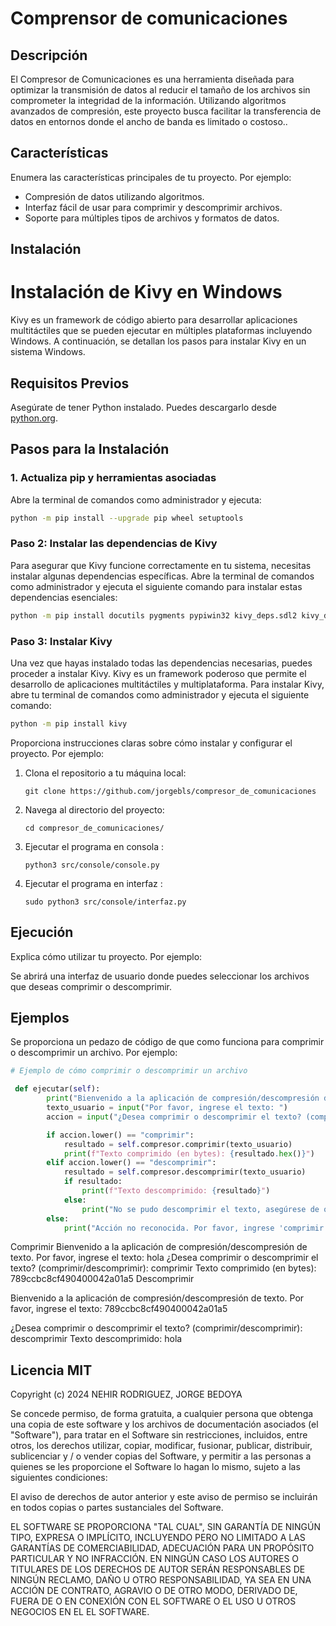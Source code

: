 # Comprensor de comunicaciones 

## Descripción
El Compresor de Comunicaciones es una herramienta diseñada para optimizar la transmisión de datos 
al reducir el tamaño de los archivos sin comprometer la integridad de la información. 
Utilizando algoritmos avanzados de compresión, este proyecto busca facilitar la 
transferencia de datos en entornos donde el ancho de banda es limitado o costoso..

## Características
Enumera las características principales de tu proyecto. Por ejemplo:
- Compresión de datos utilizando algoritmos.
- Interfaz fácil de usar para comprimir y descomprimir archivos.
- Soporte para múltiples tipos de archivos y formatos de datos.

## Instalación

# Instalación de Kivy en Windows

Kivy es un framework de código abierto para desarrollar aplicaciones multitáctiles que se pueden ejecutar en múltiples plataformas incluyendo Windows. A continuación, se detallan los pasos para instalar Kivy en un sistema Windows.

## Requisitos Previos

Asegúrate de tener Python instalado. Puedes descargarlo desde [python.org](https://www.python.org/).

## Pasos para la Instalación

### 1. Actualiza pip y herramientas asociadas
Abre la terminal de comandos como administrador y ejecuta:
```bash
python -m pip install --upgrade pip wheel setuptools
```
### Paso 2: Instalar las dependencias de Kivy

Para asegurar que Kivy funcione correctamente en tu sistema, necesitas instalar algunas dependencias específicas. Abre la terminal de comandos como administrador y ejecuta el siguiente comando para instalar estas dependencias esenciales:

```bash
python -m pip install docutils pygments pypiwin32 kivy_deps.sdl2 kivy_deps.glew kivy_deps.gstreamer
```
### Paso 3: Instalar Kivy

Una vez que hayas instalado todas las dependencias necesarias, puedes proceder a instalar Kivy. Kivy es un framework poderoso que permite el desarrollo de aplicaciones multitáctiles y multiplataforma. Para instalar Kivy, abre tu terminal de comandos como administrador y ejecuta el siguiente comando:

```bash
python -m pip install kivy
```



Proporciona instrucciones claras sobre cómo instalar y configurar el proyecto. Por ejemplo:
1. Clona el repositorio a tu máquina local:
   ```
   git clone https://github.com/jorgebls/compresor_de_comunicaciones
   ```
2. Navega al directorio del proyecto:
   ```
   cd compresor_de_comunicaciones/
   ```
3. Ejecutar el programa en consola :
   ```
   python3 src/console/console.py

   ```
4. Ejecutar el programa en interfaz :
   ```
   sudo python3 src/console/interfaz.py

## Ejecución
Explica cómo utilizar tu proyecto. Por ejemplo:

Se abrirá una interfaz de usuario donde puedes seleccionar los archivos que deseas comprimir o descomprimir.


## Ejemplos
Se proporciona un pedazo de código de que como funciona para comprimir o descomprimir un archivo. Por ejemplo:

```python
# Ejemplo de cómo comprimir o descomprimir un archivo

 def ejecutar(self):
        print("Bienvenido a la aplicación de compresión/descompresión de texto.")
        texto_usuario = input("Por favor, ingrese el texto: ")
        accion = input("¿Desea comprimir o descomprimir el texto? (comprimir/descomprimir): ")

        if accion.lower() == "comprimir":
            resultado = self.compresor.comprimir(texto_usuario)
            print(f"Texto comprimido (en bytes): {resultado.hex()}")
        elif accion.lower() == "descomprimir":
            resultado = self.compresor.descomprimir(texto_usuario)
            if resultado:
                print(f"Texto descomprimido: {resultado}")
            else:
                print("No se pudo descomprimir el texto, asegúrese de que esté en el formato correcto.")
        else:
            print("Acción no reconocida. Por favor, ingrese 'comprimir' o 'descomprimir'.")

```
Comprimir
Bienvenido a la aplicación de compresión/descompresión de texto.
Por favor, ingrese el texto: hola
¿Desea comprimir o descomprimir el texto? (comprimir/descomprimir): comprimir
Texto comprimido (en bytes): 789ccbc8cf490400042a01a5
Descomprimir

Bienvenido a la aplicación de compresión/descompresión de texto.
Por favor, ingrese el texto: 789ccbc8cf490400042a01a5

¿Desea comprimir o descomprimir el texto? (comprimir/descomprimir): descomprimir
Texto descomprimido: hola

## Licencia MIT

Copyright (c) 2024 NEHIR RODRIGUEZ, JORGE BEDOYA 

Se concede permiso, de forma gratuita, a cualquier persona que obtenga una copia
de este software y los archivos de documentación asociados (el "Software"), para tratar
en el Software sin restricciones, incluidos, entre otros, los derechos
utilizar, copiar, modificar, fusionar, publicar, distribuir, sublicenciar y / o vender
copias del Software, y permitir a las personas a quienes se les proporcione el Software lo hagan
lo mismo, sujeto a las siguientes condiciones:

El aviso de derechos de autor anterior y este aviso de permiso se incluirán en todos
copias o partes sustanciales del Software.

EL SOFTWARE SE PROPORCIONA "TAL CUAL", SIN GARANTÍA DE NINGÚN TIPO, EXPRESA O
IMPLÍCITO, INCLUYENDO PERO NO LIMITADO A LAS GARANTÍAS DE COMERCIABILIDAD,
ADECUACIÓN PARA UN PROPÓSITO PARTICULAR Y NO INFRACCIÓN. EN NINGÚN CASO
LOS AUTORES O TITULARES DE LOS DERECHOS DE AUTOR SERÁN RESPONSABLES DE NINGÚN RECLAMO, DAÑO U OTRO
RESPONSABILIDAD, YA SEA EN UNA ACCIÓN DE CONTRATO, AGRAVIO O DE OTRO MODO, DERIVADO DE,
FUERA DE O EN CONEXIÓN CON EL SOFTWARE O EL USO U OTROS NEGOCIOS EN EL
EL SOFTWARE.
